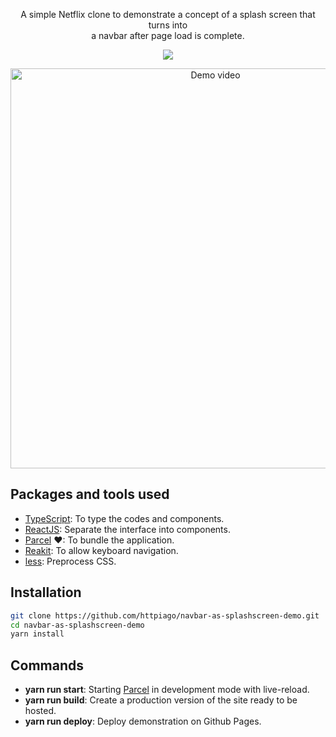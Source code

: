 <p align="center">
  A simple Netflix clone to demonstrate a concept of a splash screen that turns into<br> a navbar after page load is complete.
</p>
<p align="center">
  <a href="https://httpiago.github.io/navbar-as-splashscreen-demo/"><img src="https://img.shields.io/badge/Online-Demo-brightgreen.svg"></a>
</p>
<p align="center">
  <a href="https://httpiago.github.io/navbar-as-splashscreen-demo/">
    <img src="/static/demo.gif" width="640" alt="Demo video">
  </a>
</p>

## Packages and tools used

- [TypeScript](https://www.typescriptlang.org/): To type the codes and components.
- [ReactJS](https://reactjs.org/): Separate the interface into components.
- [Parcel](https://parceljs.org/) ❤: To bundle the application.
- [Reakit](https://reakit.io/): To allow keyboard navigation.
- [less](http://lesscss.org/): Preprocess CSS.

## Installation

```bash
git clone https://github.com/httpiago/navbar-as-splashscreen-demo.git
cd navbar-as-splashscreen-demo
yarn install
```

## Commands

- **yarn run start**: Starting [Parcel](https://github.com/parcel-bundler/parcel) in development mode with live-reload.
- **yarn run build**: Create a production version of the site ready to be hosted.
- **yarn run deploy**: Deploy demonstration on Github Pages.
